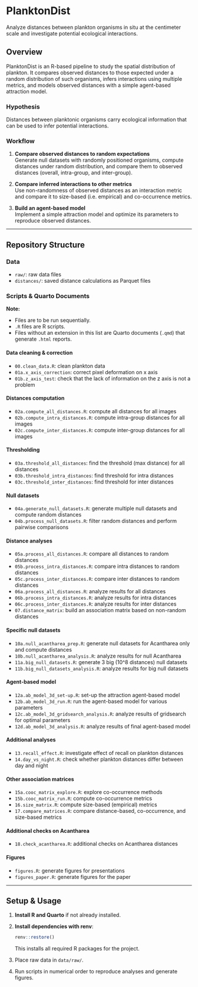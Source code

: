 # PlanktonDist

Analyze distances between plankton organisms in situ at the centimeter scale and investigate potential ecological interactions.

## Overview

PlanktonDist is an R-based pipeline to study the spatial distribution of plankton. It compares observed distances to those expected under a random distribution of such organisms, infers interactions using multiple metrics, and models observed distances with a simple agent-based attraction model.

### Hypothesis

Distances between planktonic organisms carry ecological information that can be used to infer potential interactions.

### Workflow

1.  **Compare observed distances to random expectations**\
    Generate null datasets with randomly positioned organisms, compute distances under random distribution, and compare them to observed distances (overall, intra-group, and inter-group).

2.  **Compare inferred interactions to other metrics**\
    Use non-randomness of observed distances as an interaction metric and compare it to size-based (i.e. empirical) and co-occurrence metrics.

3.  **Build an agent-based model**\
    Implement a simple attraction model and optimize its parameters to reproduce observed distances.

------------------------------------------------------------------------

## Repository Structure

### Data

-   `raw/`: raw data files
-   `distances/`: saved distance calculations as Parquet files

### Scripts & Quarto Documents

**Note:**
- Files are to be run sequentially.
- `.R` files are R scripts.
- Files without an extension in this list are Quarto documents (`.qmd`) that generate `.html` reports.

#### Data cleaning & correction

-   `00.clean_data.R`: clean plankton data
-   `01a.x_axis_correction`: correct pixel deformation on x axis
-   `01b.z_axis_test`: check that the lack of information on the z axis is not a problem

#### Distances computation

-   `02a.compute_all_distances.R`: compute all distances for all images
-   `02b.compute_intra_distances.R`: compute intra-group distances for all images
-   `02c.compute_inter_distances.R`: compute inter-group distances for all images

#### Thresholding

-   `03a.threshold_all_distances`: find the threshold (max distance) for all distances
-   `03b.threshold_intra_distances`: find threshold for intra distances
-   `03c.threshold_inter_distances`: find threshold for inter distances

#### Null datasets

-   `04a.generate_null_datasets.R`: generate multiple null datasets and compute random distances
-   `04b.process_null_datasets.R`: filter random distances and perform pairwise comparisons

#### Distance analyses

-   `05a.process_all_distances.R`: compare all distances to random distances
-   `05b.process_intra_distances.R`: compare intra distances to random distances
-   `05c.process_inter_distances.R`: compare inter distances to random distances
-   `06a.process_all_distances.R`: analyze results for all distances
-   `06b.process_intra_distances.R`: analyze results for intra distances
-   `06c.process_inter_distances.R`: analyze results for inter distances
-   `07.distance_matrix`: build an association matrix based on non-random distances

#### Specific null datasets

-   `10a.null_acantharea_prep.R`: generate null datasets for Acantharea only and compute distances
-   `10b.null_acantharea_analysis.R`: analyze results for null Acantharea
-   `11a.big_null_datasets.R`: generate 3 big (10\^8 distances) null datasets
-   `11b.big_null_datasets_analysis.R`: analyze results for big null datasets

#### Agent-based model

-   `12a.ab_model_3d_set-up.R`: set-up the attraction agent-based model
-   `12b.ab_model_3d_run.R`: run the agent-based model for various parameters
-   `12c.ab_model_3d_gridsearch_analysis.R`: analyze results of gridsearch for optimal parameters
-   `12d.ab_model_3d_analysis.R`: analyze results of final agent-based model

#### Additional analyses

-   `13.recall_effect.R`: investigate effect of recall on plankton distances
-   `14.day_vs_night.R`: check whether plankton distances differ between day and night

#### Other association matrices

-   `15a.cooc_matrix_explore.R`: explore co-occurrence methods
-   `15b.cooc_matrix_run.R`: compute co-occurrence metrics
-   `16.size_matrix.R`: compute size-based (empirical) metrics
-   `17.compare_matrices.R`: compare distance-based, co-occurrence, and size-based metrics

#### Additional checks on Acantharea

-   `18.check_acantharea.R`: additional checks on Acantharea distances

#### Figures

-   `figures.R`: generate figures for presentations
-   `figures_paper.R`: generate figures for the paper

------------------------------------------------------------------------

## Setup & Usage

1.  **Install R and Quarto** if not already installed.

2.  **Install dependencies with renv**:

    ``` r
    renv::restore()
    ```

    This installs all required R packages for the project.

3.  Place raw data in `data/raw/`.

4.  Run scripts in numerical order to reproduce analyses and generate figures.
